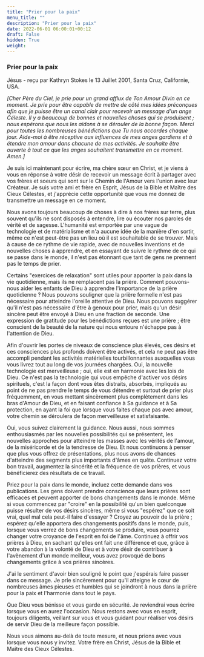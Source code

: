 ```yaml
---
title: "Prier pour la paix"
menu_title: ""
description: "Prier pour la paix"
date: 2022-06-01 06:00:01+00:12
draft: False
hidden: True
weight:
---
```

### Prier pour la paix

Jésus - reçu par Kathryn Stokes le 13 Juillet 2001, Santa Cruz, Californie, USA.

*[Cher Père du Ciel, je prie pour un grand afflux de Ton Amour Divin en ce moment. Je prie pour être capable de mettre de côté mes idées préconçues afin que je puisse être un canal clair pour recevoir un message d'un ange Céleste. Il y a beaucoup de bonnes et nouvelles choses qui se produisent ; nous espérons que nous les aidons à se dérouler de la bonne façon. Merci pour toutes les nombreuses bénédictions que Tu nous accordes chaque jour. Aide-moi à être réceptive aux influences de mes anges gardiens et à étendre mon amour dans chacune de mes activités. Je souhaite être ouverte à tout ce que les anges souhaitent transmettre en ce moment. Amen.]*

Je suis ici maintenant pour écrire, ma chère sœur en Christ, et je viens à vous en réponse à votre désir de recevoir un message écrit à partager avec vos frères et soeurs qui sont sur le Chemin de l'Amour vers l'union avec leur Créateur. Je suis votre ami et frère en Esprit, Jésus de la Bible et Maître des Cieux Célestes, et j'apprécie cette opportunité que vous me donnez de transmettre un message en ce moment.

Nous avons toujours beaucoup de choses à dire à nos frères sur terre, plus souvent qu'ils ne sont disposés à entendre, lire ou écouter nos paroles de vérité et de sagesse. L'humanité est emportée par une vague de technologie et de matérialisme et n'a aucune idée de la manière d'en sortir, même ce n'est peut-être pas un lieu où il est souhaitable de se trouver. Mais à cause de ce rythme de vie rapide, avec de nouvelles inventions et de nouvelles choses à apprendre, et en essayant de suivre le rythme de ce qui se passe dans le monde, il n'est pas étonnant que tant de gens ne prennent pas le temps de prier.

Certains "exercices de relaxation" sont utiles pour apporter la paix dans la vie quotidienne, mais ils ne remplacent pas la prière. Comment pouvons-nous aider les enfants de Dieu à apprendre l'importance de la prière quotidienne ? Nous pouvons souligner que la prière formelle n'est pas nécessaire pour atteindre l'oreille attentive de Dieu. Nous pouvons suggérer qu'il n'est pas nécessaire d'être à genoux pour prier, mais qu'un désir sincère peut être envoyé à Dieu en une fraction de seconde. Une expression de gratitude pour les bénédictions reçues est une prière ; être conscient de la beauté de la nature qui nous entoure n'échappe pas à l'attention de Dieu.

Afin d'ouvrir les portes de niveaux de conscience plus élevés, ces désirs et ces consciences plus profonds doivent être activés, et cela ne peut pas être accompli pendant les activités matérielles tourbillonnantes auxquelles vous vous livrez tout au long de vos journées chargées. Oui, la nouvelle technologie est merveilleuse ; oui, elle est en harmonie avec les lois de Dieu. Ce n'est pas la technologie qui vous empêche d'activer vos désirs spirituels, c'est la façon dont vous êtes distraits, absorbés, impliqués au point de ne pas prendre le temps de vous détendre et surtout de prier plus fréquemment, en vous mettant sincèrement plus complètement dans les bras d'Amour de Dieu, et en faisant confiance à Sa guidance et à Sa protection, en ayant la foi que lorsque vous faites chaque pas avec amour, votre chemin se déroulera de façon merveilleuse et satisfaisante.

Oui, vous suivez clairement la guidance. Nous aussi, nous sommes enthousiasmés par les nouvelles possibilités qui se présentent, les nouvelles approches pour atteindre les masses avec les vérités de l'amour, de la miséricorde et de la tendresse de Dieu. Et nous continuons à penser que plus vous offrez de présentations, plus nous avons de chances d'atteindre des segments plus importants d'âmes en quête. Continuez votre bon travail, augmentez la sincérité et la fréquence de vos prières, et vous bénéficierez des résultats de ce travail.

Priez pour la paix dans le monde, incluez cette demande dans vos publications. Les gens doivent prendre conscience que leurs prières sont efficaces et peuvent apporter de bons changements dans le monde. Même si vous commencez par "croire" en la possibilité qu'un bien quelconque puisse résulter de vos désirs sincères, même si vous "espérez" que ce soit vrai, quel mal cela peut-il faire d'essayer ? Croyez au pouvoir de la prière ; espérez qu'elle apportera des changements positifs dans le monde, puis, lorsque vous verrez de bons changements se produire, vous pourrez changer votre croyance de l'esprit en foi de l'âme. Continuez à offrir vos prières à Dieu, en sachant qu'elles ont fait une différence et que, grâce à votre abandon à la volonté de Dieu et à votre désir de contribuer à l'avènement d'un monde meilleur, vous avez provoqué de bons changements grâce à vos prières sincères.

J'ai le sentiment d'avoir bien souligné le point que j'espérais faire passer dans ce message. Je prie sincèrement pour qu'il atteigne le cœur de nombreuses âmes pieuses et humbles qui se joindront à nous dans la prière pour la paix et l'harmonie dans tout le pays.

Que Dieu vous bénisse et vous garde en sécurité. Je reviendrai vous écrire lorsque vous en aurez l'occasion. Nous restons avec vous en esprit, toujours diligents, veillant sur vous et vous guidant pour réaliser vos désirs de servir Dieu de la meilleure façon possible.

Nous vous aimons au-delà de toute mesure, et nous prions avec vous lorsque vous nous y invitez. Votre frère en Christ, Jésus de la Bible et Maître des Cieux Célestes.
